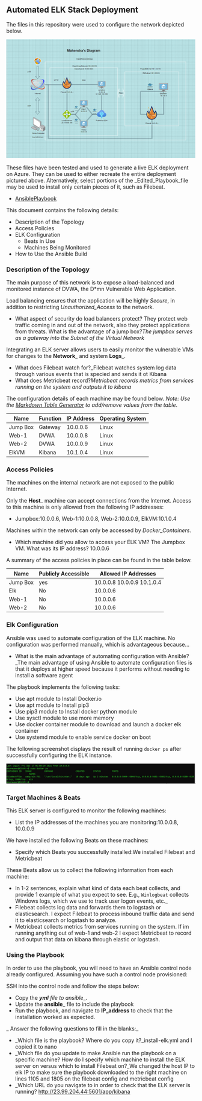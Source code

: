 ## Automated ELK Stack Deployment

The files in this repository were used to configure the network depicted below.

![Project1Diagram](https://github.com/MahendraG7/Project-1/blob/main/Diagrams/ProjectDiagram.jpg.PNG)

These files have been tested and used to generate a live ELK deployment on Azure. They can be used to either recreate the entire deployment pictured above. Alternatively, select portions of the _Edited_Playbook_file may be used to install only certain pieces of it, such as Filebeat.

  - [AnsiblePlaybook](https://github.com/MahendraG7/Project-1/tree/main/Ansible) 

This document contains the following details:
- Description of the Topology
- Access Policies
- ELK Configuration
  - Beats in Use
  - Machines Being Monitored
- How to Use the Ansible Build


### Description of the Topology

The main purpose of this network is to expose a load-balanced and monitored instance of DVWA, the D*mn Vulnerable Web Application.

Load balancing ensures that the application will be highly _Secure_, in addition to restricting _Unauthorized_Access_ to the network.
- What aspect of security do load balancers protect? They protect web traffic coming in and out of the network, also they protect applications from threats. What is the advantage of a jump box?_The jumpbox serves as a gateway into the Subnet of the Virtual Network_

Integrating an ELK server allows users to easily monitor the vulnerable VMs for changes to the __Network___ and system __Logs___.
- What does Filebeat watch for?_Filebeat watches system log data through various events that is specied and sends it ot Kibana
- What does Metricbeat record?_Metricbeat records metrics from services running on the system and outputs it to kibana_

The configuration details of each machine may be found below.
_Note: Use the [Markdown Table Generator](http://www.tablesgenerator.com/markdown_tables) to add/remove values from the table_.

| Name     | Function | IP Address | Operating System |
|----------|----------|------------|------------------|
| Jump Box | Gateway  | 10.0.0.6   | Linux            |
| Web-1    |  DVWA    | 10.0.0.8   | Linux            |
| Web-2    |  DVWA    | 10.0.0.9   | Linux            |
| ElkVM    | Kibana   | 10.1.0.4   | Linux            |

### Access Policies

The machines on the internal network are not exposed to the public Internet. 

Only the __Host___ machine can accept connections from the Internet. Access to this machine is only allowed from the following IP addresses:
- Jumpbox:10.0.0.6, Web-1:10.0.0.8, Web-2:10.0.0.9, ElkVM:10.1.0.4

Machines within the network can only be accessed by _Docker_Containers_.
-  Which machine did you allow to access your ELK VM? The Jumpbox VM. What was its IP address? 10.0.0.6

A summary of the access policies in place can be found in the table below.

| Name     | Publicly Accessible | Allowed IP Addresses       |
|----------|---------------------|----------------------------|
| Jump Box |    yes              | 10.0.0.8 10.0.0.9 10.1.0.4 |
|  Elk     |     No              | 10.0.0.6                   |
| Web-1    |     No              | 10.0.0.6                   |
| Web-2    |    No               | 10.0.0.6                   |

### Elk Configuration

Ansible was used to automate configuration of the ELK machine. No configuration was performed manually, which is advantageous because...
- What is the main advantage of automating configuration with Ansible?_The main advantage of using Ansible to automate configuration files is that it deploys at higher speed because it performs without needing to install a software agent 

The playbook implements the following tasks:
-  Use apt module to Install Docker.io
-  Use apt module to Install pip3
-  Use pip3 module to Install docker python module
-  Use sysctl module to use more memory
-  Use docker container module to download and launch a docker elk container
-  Use systemd module to enable service docker on boot

The following screenshot displays the result of running `docker ps` after successfully configuring the ELK instance.

![Docker ps output](https://raw.githubusercontent.com/MahendraG7/Project-1/main/Docker%20ps%20Output.JPG)
### Target Machines & Beats
This ELK server is configured to monitor the following machines:
-  List the IP addresses of the machines you are monitoring:10.0.0.8, 10.0.0.9

We have installed the following Beats on these machines:
-  Specify which Beats you successfully installed:We installed Filebeat and Metricbeat

These Beats allow us to collect the following information from each machine:
-  In 1-2 sentences, explain what kind of data each beat collects, and provide 1 example of what you expect to see. E.g., `Winlogbeat` collects Windows logs, which we use to track user logon events, etc._
-  Filebeat collects log data and forwards them to logstash or elasticsearch. I expect Filebeat to process inbound traffic data and send it to elasticsearch or logstash to analyze.
-  Metricbeat collects metrics from services running on the system. If im running anything out of web-1 and web-2 I expect Metricbeat to record and output that data on kibana through elastic or logstash.
### Using the Playbook
In order to use the playbook, you will need to have an Ansible control node already configured. Assuming you have such a control node provisioned: 

SSH into the control node and follow the steps below:
- Copy the ___yml__ file to _ansible___.
- Update the __ansible___ file to include the playbook
- Run the playbook, and navigate to __IP_address__ to check that the installation worked as expected.

_  Answer the following questions to fill in the blanks:_
- _Which file is the playbook? Where do you copy it?_install-elk.yml and I copied it to nano
- _Which file do you update to make Ansible run the playbook on a specific machine? How do I specify which machine to install the ELK server on versus which to install Filebeat on?_We changed the host IP to elk IP to make sure the playbook downloaded to the right machine on lines 1105 and 1805 on the filebeat config and metricbeat config
- _Which URL do you navigate to in order to check that the ELK server is running? http://23.99.204.44:5601/app/kibana